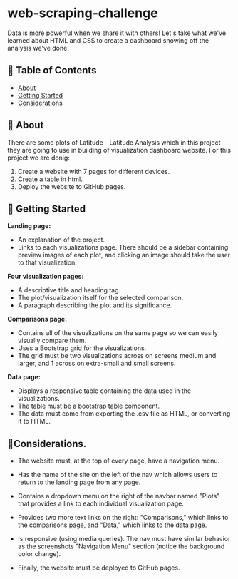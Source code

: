# web-scraping-challenge

Data is more powerful when we share it with others! Let's take what we've learned about HTML and CSS to create a dashboard showing off the analysis we've done.

## 📝 Table of Contents

- [About](#about)
- [Getting Started](#getting_started)
- [Considerations](#consider_part)

## 🧐 About <a name = "about"></a>
There are some plots of Latitude - Latitude Analysis which in this project they are going to use in building of visualization dashboard website. For this project we are donig:
1.	Create a website with 7 pages for different devices.
2.	Create a table in html.
3.	Deploy the website to GitHub pages.


## 🏁 Getting Started <a name = "getting_started"></a>

**Landing page:** <br>
- An explanation of the project.
- Links to each visualizations page. There should be a sidebar containing preview images of each plot, and clicking an image should take the user to that visualization.

**Four visualization pages:** <br>
-	A descriptive title and heading tag. 
-	The plot/visualization itself for the selected comparison.
- A paragraph describing the plot and its significance.

**Comparisons page:** <br>
- Contains all of the visualizations on the same page so we can easily visually compare them.
- Uses a Bootstrap grid for the visualizations.
- The grid must be two visualizations across on screens medium and larger, and 1 across on extra-small and small screens.

**Data page:** <br>
- Displays a responsive table containing the data used in the visualizations.
- The table must be a bootstrap table component.
- The data must come from exporting the .csv file as HTML, or converting it to HTML.

## :doughnut:Considerations. <a name = "consider_part"></a>

- The website must, at the top of every page, have a navigation menu.
- Has the name of the site on the left of the nav which allows users to return to the landing page from any page.
- Contains a dropdown menu on the right of the navbar named "Plots" that provides a link to each individual visualization page.
- Provides two more text links on the right: "Comparisons," which links to the comparisons page, and "Data," which links to the data page.
- Is responsive (using media queries). The nav must have similar behavior as the screenshots "Navigation Menu" section (notice the background color change).

- Finally, the website must be deployed to GitHub pages.

 
